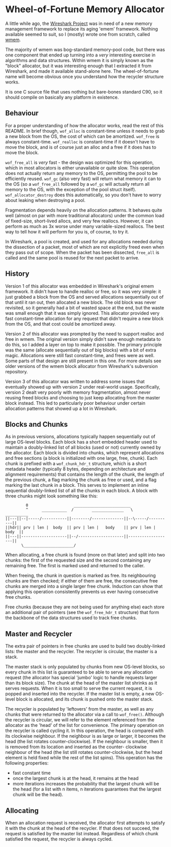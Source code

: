 Wheel-of-Fortune Memory Allocator
=================================

A little while ago, the [Wireshark Project](https://www.wireshark.org/) was in
need of a new memory management framework to replace its aging 'emem' framework.
Nothing available seemed to suit, so I (mostly) wrote one from scratch, called
[wmem](https://anonsvn.wireshark.org/viewvc/trunk/doc/README.wmem?view=markup).

The majority of wmem was bog-standard memory-pool code, but there was one
component that ended up turning into a *very* interesting exercise in
algorithms and data structures. Within wmem it is simply known as the "block"
allocator, but it was interesting enough that I extracted it from Wireshark,
and made it available stand-alone here. The wheel-of-fortune name will become
obvious once you understand how the recycler structure works.

It is one C source file that uses nothing but bare-bones standard C90, so it
should compile on basically any platform in existence.

Behaviour
---------

For a proper understanding of how the allocator works, read the rest of this
README. In brief though, `wof_alloc` is constant-time unless it needs to grab a
new block from the OS, the cost of which can be amortized. `wof_free` is always
constant-time. `wof_realloc` is constant-time if it doesn't have to move the
block, and is of course just an alloc and a free if it does has to move the
block.

`wof_free_all` is *very* fast - the design was optimized for this operation,
which in most allocators is either unavailable or quite slow. This operation
does not actually return any memory to the OS, permitting the pool to be
efficiently reused. `wof_gc` (also very fast) will return what memory it can to
the OS (so a `wof_free_all` followed by a `wof_gc` will actually return all
memory to the OS, with the exception of the pool struct itself).
`wof_allocator_destroy` does this automatically, so you don't have to worry
about leaking when destroying a pool.

Fragmentation depends heavily on the allocation patterns. It behaves quite well
(almost on par with more traditional allocators) under the common load of
fixed-size, short-lived allocs, and very few reallocs. However, it can perform
as much as 3x worse under many variable-sized reallocs. The best way to tell how
it will perform for you is, of course, to try it.

In Wireshark, a pool is created, and used for any allocations needed during the
dissection of a packet, most of which are not explicitly freed even when they
pass out of scope. When the packet has been dissected, `free_all` is called and
the same pool is reused for the next packet to arrive.

History
-------

Version 1 of this allocator was embedded in Wireshark's original emem framework.
It didn't have to handle realloc or free, so it was very simple: it just grabbed
a block from the OS and served allocations sequentially out of that until it
ran out, then allocated a new block. The old block was never revisited, so
it generally had a bit of wasted space at the end, but the waste was
small enough that it was simply ignored. This allocator provided very fast
constant-time allocation for any request that didn't require a new block from
the OS, and that cost could be amortized away.

Version 2 of this allocator was prompted by the need to support realloc and
free in wmem. The original version simply didn't save enough metadata to do
this, so I added a layer on top to make it possible. The primary principle
was the same (allocate sequentially out of big blocks) with a bit of extra
magic. Allocations were still fast constant-time, and frees were as well.
Some parts of that design are still present in this one. For more
details see older versions of the wmem block allocator from Wireshark's
subversion repository.

Version 3 of this allocator was written to address some issues that
eventually showed up with version 2 under real-world usage. Specifically,
version 2 dealt very poorly with memory fragmentation, almost never reusing
freed blocks and choosing to just keep allocating from the master block
instead. This led to particularly poor behaviour under certain allocation
patterns that showed up a lot in Wireshark.

Blocks and Chunks
-----------------

As in previous versions, allocations typically happen sequentially out of
large OS-level blocks. Each block has a short embedded header used to
maintain a doubly-linked list of all blocks (used or not) currently owned by
the allocator. Each block is divided into chunks, which represent allocations
and free sections (a block is initialized with one large, free, chunk). Each
chunk is prefixed with a `wof_chunk_hdr_t` structure, which is a short
metadata header (typically 8 bytes, depending on architecture and alignment
requirements) that contains the length of the chunk, the length of the previous
chunk, a flag marking the chunk as free or used, and a flag marking the last
chunk in a block. This serves to implement an inline sequential doubly-linked
list of all the chunks in each block. A block with three chunks might look
something like this:

```
         0                    _________________________
         ^      ___________  /        ______________   \       __________
||---||--|-----/-----------||--------/--------------||--\-----/----------||
||hdr|| prv | len |  body  || prv | len |   body    || prv | len | body  ||
||---||--------------------||--/--------------------||-------------------||
       \______________________/
```

When allocating, a free chunk is found (more on that later) and split into
two chunks: the first of the requested size and the second containing any
remaining free. The first is marked used and returned to the caller.

When freeing, the chunk in question is marked as free. Its neighbouring
chunks are then checked; if either of them are free, the consecutive free
chunks are merged into a single larger free chunk. Induction can show that
applying this operation consistently prevents us ever having consecutive
free chunks.

Free chunks (because they are not being used for anything else) each store an
additional pair of pointers (see the `wof_free_hdr_t` structure) that form
the backbone of the data structures used to track free chunks.

Master and Recycler
-------------------

The extra pair of pointers in free chunks are used to build two doubly-linked
lists: the master and the recycler. The recycler is circular, the master is
a stack.

The master stack is only populated by chunks from new OS-level blocks,
so every chunk in this list is guaranteed to be able to serve any allocation
request (the allocator has special 'jumbo' logic to handle requests larger than
its block size). The chunk at the head of the master list shrinks as it serves
requests. When it is too small to serve the current request, it is popped and
inserted into the recycler. If the master list is empty, a new OS-level block
is allocated, and its chunk is pushed onto the master stack.

The recycler is populated by 'leftovers' from the master, as well as any
chunks that were returned to the allocator via a call to `wof_free()`. Although
the recycler is circular, we will refer to the element referenced from the
allocator as the 'head' of the list for convenience. The primary operation on
the recycler is called cycling it. In this operation, the head is compared
with its clockwise neighbour. If the neighbour is as large or larger, it
becomes the head (the list rotates counter-clockwise). If the neighbour is
smaller, then it is removed from its location and inserted as the counter-
clockwise neighbour of the head (the list still rotates counter-clockwise,
but the head element is held fixed while the rest of the list spins). This
operation has the following properties:
 - fast constant time
 - once the largest chunk is at the head, it remains at the head
 - more iterations increases the probability that the largest chunk will be
   the head (for a list with n items, n iterations guarantees that the
   largest chunk will be the head).

Allocating
----------

When an allocation request is received, the allocator first attempts to
satisfy it with the chunk at the head of the recycler. If that does not
succeed, the request is satisfied by the master list instead. Regardless of
which chunk satisfied the request, the recycler is always cycled.
